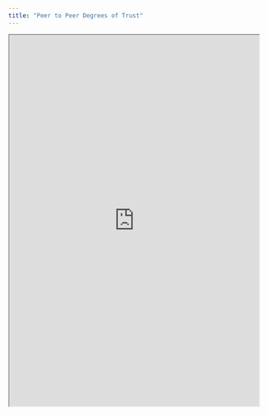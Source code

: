 ```yaml
---
title: "Peer to Peer Degrees of Trust"
---
```




<iframe height="750" width="100%" src="https://ewelton.github.io/ktest/wiki.html#Peer%20to%20Peer%20Degrees%20of%20Trust"></iframe>
